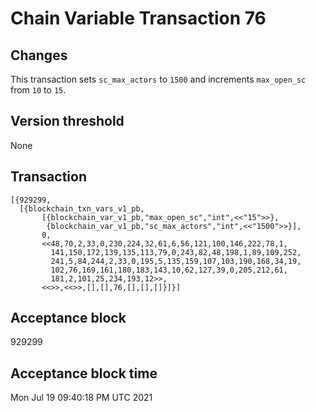 # Chain Variable Transaction 76

## Changes

This transaction sets `sc_max_actors` to `1500` and increments `max_open_sc` from `10` to `15`.

## Version threshold

None

## Transaction


```
[{929299,
  [{blockchain_txn_vars_v1_pb,
       [{blockchain_var_v1_pb,"max_open_sc","int",<<"15">>},
        {blockchain_var_v1_pb,"sc_max_actors","int",<<"1500">>}],
       0,
       <<48,70,2,33,0,230,224,32,61,6,56,121,100,146,222,78,1,
         141,150,172,139,135,113,79,0,243,82,48,198,1,89,109,252,
         241,5,84,244,2,33,0,195,5,135,159,107,103,190,168,34,19,
         102,76,169,161,180,183,143,10,62,127,39,0,205,212,61,
         181,2,101,25,234,193,12>>,
       <<>>,<<>>,[],[],76,[],[],[]}]}]
```

## Acceptance block

929299

## Acceptance block time

Mon Jul 19 09:40:18 PM UTC 2021
